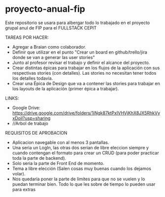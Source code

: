 # proyecto-anual-fip
Este repositorio se usara para albergar todo lo trabajado en el proyecto grupal anul de FIP para el FULLSTACK CEPIT

TAREAS POR HACER:

- Agregar a Braian como colaborador.
- Definir que utilizar en el punto "Crear un board en github/trello/jira donde se van a generar las user stories"
- Junto al profesor revisar el trabajo y definir el alcance del proyecto.
- Crear distintas épicas para trabajar en los flujos de la aplicación con sus respectivas stories (con detalles). Las stories no necesitan tener todos los detalles todavía.
- Crear una Épica de Design que va a contener las stories para trabajar en los layouts de la aplicación (primer épica a trabajar).

LINKS:

- Google Drive: https://drive.google.com/drive/folders/1iNgk87ktPxIVHVjKhX8JX5RhkVyxDoiI?usp=sharing
- //Arbol de trabajo

REQUISITOS DE APROBACION

- Aplicacion navegable con al menos 3 pantallas.
- Una seria un LogIn, las otras dos serian de libre eleccion siempre y cuando contengan el formato para crear un CRUD (para poder practicar toda la parte de backend).
- Solo seria la parte de Front End de momento.
- Tema a libre elección (Salen cosas muy buenas cuando los dejamos volar).
- Nos quedaria poner la parte de limites para que no se vuelen y lo puedan terminar bien. Todo lo que les sobre de tiempo lo pueden usar para extras
